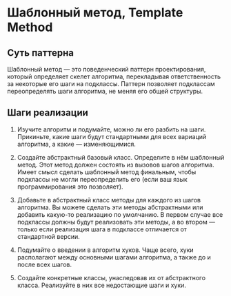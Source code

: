 # Шаблонный метод, Template Method

## Суть паттерна

Шаблонный метод — это поведенческий паттерн проектирования, который определяет скелет алгоритма, перекладывая ответственность за некоторые его шаги на подклассы. Паттерн позволяет подклассам переопределять шаги алгоритма, не меняя его общей структуры.

## Шаги реализации

1. Изучите алгоритм и подумайте, можно ли его разбить на шаги. Прикиньте, какие шаги будут стандартными для всех вариаций алгоритма, а какие — изменяющимися.

2. Создайте абстрактный базовый класс. Определите в нём шаблонный метод. Этот метод должен состоять из вызовов шагов алгоритма. Имеет смысл сделать шаблонный метод финальным, чтобы подклассы не могли переопределить его (если ваш язык программирования это позволяет).

3. Добавьте в абстрактный класс методы для каждого из шагов алгоритма. Вы можете сделать эти методы абстрактными или добавить какую-то реализацию по умолчанию. В первом случае все подклассы должны будут реализовать эти методы, а во втором — только если реализация шага в подклассе отличается от стандартной версии.

4. Подумайте о введении в алгоритм хуков. Чаще всего, хуки располагают между основными шагами алгоритма, а также до и после всех шагов.

5. Создайте конкретные классы, унаследовав их от абстрактного класса. Реализуйте в них все недостающие шаги и хуки.
